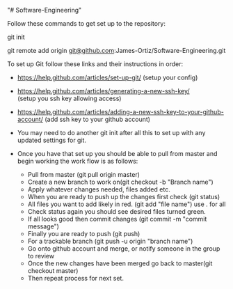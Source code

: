 "# Software-Engineering"

Follow these commands to get set up to the repository:

git init

git remote add origin git@github.com:James-Ortiz/Software-Engineering.git

To set up Git follow these links and their instructions in order: 

- https://help.github.com/articles/set-up-git/
(setup your config)

- https://help.github.com/articles/generating-a-new-ssh-key/    
(setup you ssh key allowing access)

- https://help.github.com/articles/adding-a-new-ssh-key-to-your-github-account/
(add ssh key to your github account)

- You may need to do another git init after all this to set up with any updated settings for git.


- Once you have that set up you should be able to pull from master and begin working the work flow is as follows: 

	- Pull from master (git pull origin master)
	- Create a new branch to work on(git checkout -b "Branch name")
	- Apply whatever changes needed, files added etc. 
	- When you are ready to push up the changes first check (git status)
	- All files you want to add likely in red. (git add "file name") use . for all
	- Check status again you should see desired files turned green. 
	- If all looks good then commit changes (git commit -m "commit message")
	- Finally you are ready to push (git push) 	
	- For a trackable branch (git push -u origin "branch name")
	- Go onto github account and merge, or notify someone in the group to review
	- Once the new changes have been merged go back to master(git checkout master)
	- Then repeat process for next set. 
